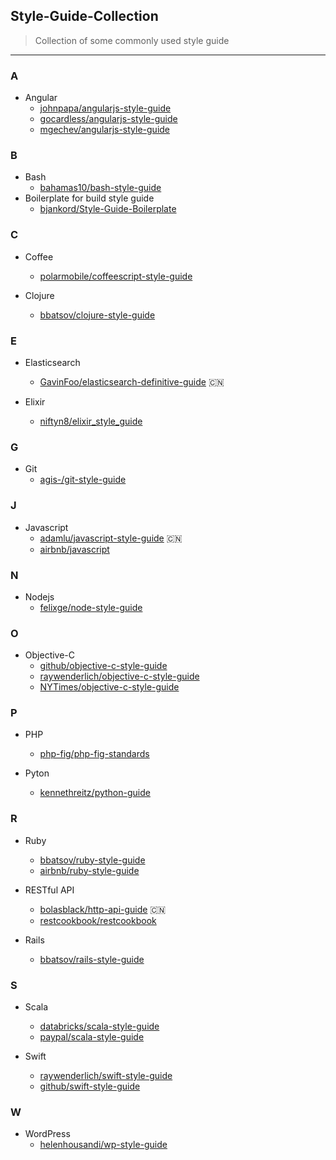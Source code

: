 ## Style-Guide-Collection
> Collection of some commonly used style guide

----

### A

* Angular
    + [johnpapa/angularjs-style-guide](https://github.com/johnpapa/angular-styleguide)
    + [gocardless/angularjs-style-guide](https://github.com/gocardless/angularjs-style-guide)
    + [mgechev/angularjs-style-guide](https://github.com/mgechev/angularjs-style-guide)

### B

* Bash
    + [bahamas10/bash-style-guide](https://github.com/bahamas10/bash-style-guide)
* Boilerplate for build style guide
    + [bjankord/Style-Guide-Boilerplate](https://github.com/bjankord/Style-Guide-Boilerplate)

### C

* Coffee
    + [polarmobile/coffeescript-style-guide](https://github.com/polarmobile/coffeescript-style-guide)

* Clojure
    + [bbatsov/clojure-style-guide](https://github.com/bbatsov/clojure-style-guide)

### E

* Elasticsearch
    + [GavinFoo/elasticsearch-definitive-guide](https://github.com/GavinFoo/elasticsearch-definitive-guide) :cn:

* Elixir
    + [niftyn8/elixir_style_guide](https://github.com/niftyn8/elixir_style_guide)

### G

* Git
    + [agis-/git-style-guide](https://github.com/agis-/git-style-guide)

### J

* Javascript
    + [adamlu/javascript-style-guide](https://github.com/adamlu/javascript-style-guide) :cn:
    + [airbnb/javascript](https://github.com/airbnb/javascript)

### N

* Nodejs
    + [felixge/node-style-guide](https://github.com/felixge/node-style-guide)

### O

* Objective-C
    + [github/objective-c-style-guide](https://github.com/github/objective-c-style-guide)
    + [raywenderlich/objective-c-style-guide](https://github.com/raywenderlich/objective-c-style-guide)
    + [NYTimes/objective-c-style-guide](https://github.com/NYTimes/objective-c-style-guide)

### P

* PHP
    + [php-fig/php-fig-standards](https://github.com/php-fig/fig-standards)

* Pyton
    + [kennethreitz/python-guide](https://github.com/kennethreitz/python-guide)

### R

* Ruby
    + [bbatsov/ruby-style-guide](https://github.com/bbatsov/ruby-style-guide)
    + [airbnb/ruby-style-guide](https://github.com/airbnb/ruby)

* RESTful API
    + [bolasblack/http-api-guide](https://github.com/bolasblack/http-api-guide) :cn:
    + [restcookbook/restcookbook](http://restcookbook.com/)
    
* Rails
    + [bbatsov/rails-style-guide](https://github.com/bbatsov/rails-style-guide)

### S

* Scala
    + [databricks/scala-style-guide](https://github.com/databricks/scala-style-guide)
    + [paypal/scala-style-guide](https://github.com/paypal/scala-style-guide)

* Swift
    + [raywenderlich/swift-style-guide](https://github.com/raywenderlich/swift-style-guide)
    + [github/swift-style-guide](https://github.com/github/swift-style-guide)

### W

* WordPress
    + [helenhousandi/wp-style-guide](https://github.com/helenhousandi/wp-style-guide)
